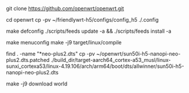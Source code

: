 git clone https://github.com/openwrt/openwrt.git

cd openwrt
cp -pv ~/friendlywrt-h5/configs/config_h5 ./.config

make defconfig
./scripts/feeds update -a && ./scripts/feeds install -a

make menuconfig
make -j9 target/linux/compile

find . -name "*neo-plus2.dts"
cp -pv ~/openwrt/sun50i-h5-nanopi-neo-plus2.dts.patched ./build_dir/target-aarch64_cortex-a53_musl/linux-sunxi_cortexa53/linux-4.19.106/arch/arm64/boot/dts/allwinner/sun50i-h5-nanopi-neo-plus2.dts

make -j9 download world
